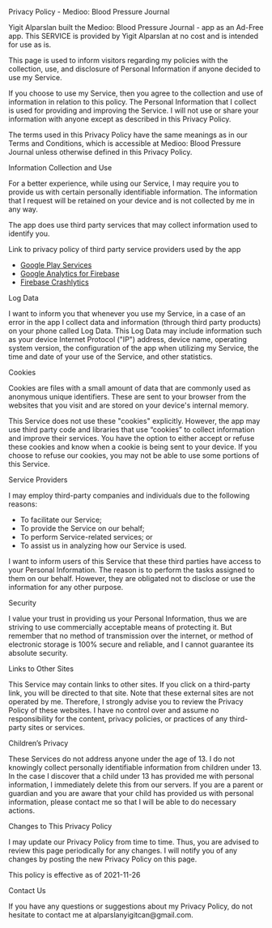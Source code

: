 Privacy Policy - Medioo: Blood Pressure Journal
<p>
  Yigit Alparslan built the Medioo: Blood Pressure Journal - app as an Ad-Free app. This
  SERVICE is provided by Yigit Alparslan at no cost and is intended for use as is.
</p>
<p>
  This page is used to inform visitors regarding my policies with the
  collection, use, and disclosure of Personal Information if anyone decided to
  use my Service.
</p>
<p>
  If you choose to use my Service, then you agree to the collection and use of
  information in relation to this policy. The Personal Information that I
  collect is used for providing and improving the Service. I will not use or
  share your information with anyone except as described in this Privacy Policy.
</p>
<p>
  The terms used in this Privacy Policy have the same meanings as in our Terms
  and Conditions, which is accessible at Medioo: Blood Pressure Journal
  unless otherwise defined in this Privacy Policy.
</p>
<p>Information Collection and Use</p>
<p>
  For a better experience, while using our Service, I may require you to provide
  us with certain personally identifiable information. The information that I
  request will be retained on your device and is not collected by me in any way.
</p>
<div>
  <p>
    The app does use third party services that may collect information used to
    identify you.
  </p>
  <p>Link to privacy policy of third party service providers used by the app</p>
  <ul>
    <li>
      <a
        href="https://www.google.com/policies/privacy/"
        rel="nofollow"
        target="_blank"
        >Google Play Services</a
      >
    </li>
    <li>
      <a
        href="https://firebase.google.com/policies/analytics"
        rel="nofollow"
        target="_blank"
        >Google Analytics for Firebase</a
      >
    </li>
    <li>
      <a
        href="https://firebase.google.com/support/privacy/"
        rel="nofollow"
        target="_blank"
        >Firebase Crashlytics</a
      >
    </li>
  </ul>
</div>
<p>Log Data</p>
<p>
  I want to inform you that whenever you use my Service, in a case of an error
  in the app I collect data and information (through third party products) on
  your phone called Log Data. This Log Data may include information such as your
  device Internet Protocol ("IP") address, device name, operating system
  version, the configuration of the app when utilizing my Service, the time and
  date of your use of the Service, and other statistics.
</p>
<p>Cookies</p>
<p>
  Cookies are files with a small amount of data that are commonly used as
  anonymous unique identifiers. These are sent to your browser from the websites
  that you visit and are stored on your device's internal memory.
</p>
<p>
  This Service does not use these "cookies" explicitly. However, the app may use
  third party code and libraries that use “cookies” to collect information and
  improve their services. You have the option to either accept or refuse these
  cookies and know when a cookie is being sent to your device. If you choose to
  refuse our cookies, you may not be able to use some portions of this Service.
</p>
<p>Service Providers</p>
<p>
  I may employ third-party companies and individuals due to the following
  reasons:
</p>
<ul>
  <li>To facilitate our Service;</li>
  <li>To provide the Service on our behalf;</li>
  <li>To perform Service-related services; or</li>
  <li>To assist us in analyzing how our Service is used.</li>
</ul>
<p>
  I want to inform users of this Service that these third parties have access to
  your Personal Information. The reason is to perform the tasks assigned to them
  on our behalf. However, they are obligated not to disclose or use the
  information for any other purpose.
</p>
<p>Security</p>
<p>
  I value your trust in providing us your Personal Information, thus we are
  striving to use commercially acceptable means of protecting it. But remember
  that no method of transmission over the internet, or method of electronic
  storage is 100% secure and reliable, and I cannot guarantee its absolute
  security.
</p>
<p>Links to Other Sites</p>
<p>
  This Service may contain links to other sites. If you click on a third-party
  link, you will be directed to that site. Note that these external sites are
  not operated by me. Therefore, I strongly advise you to review the Privacy
  Policy of these websites. I have no control over and assume no responsibility
  for the content, privacy policies, or practices of any third-party sites or
  services.
</p>
<p>Children’s Privacy</p>
<p>
  These Services do not address anyone under the age of 13. I do not knowingly
  collect personally identifiable information from children under 13. In the
  case I discover that a child under 13 has provided me with personal
  information, I immediately delete this from our servers. If you are a parent
  or guardian and you are aware that your child has provided us with personal
  information, please contact me so that I will be able to do necessary actions.
</p>
<p>Changes to This Privacy Policy</p>
<p>
  I may update our Privacy Policy from time to time. Thus, you are advised to
  review this page periodically for any changes. I will notify you of any
  changes by posting the new Privacy Policy on this page.
</p>
<p>This policy is effective as of 2021-11-26</p>
<p>Contact Us</p>
<p>
  If you have any questions or suggestions about my Privacy Policy, do not
  hesitate to contact me at alparslanyigitcan@gmail.com.
</p>
